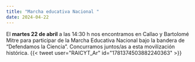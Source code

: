 ```yaml
---
title: "Marcha educativa Nacional "
date: 2024-04-22
---
```

El **martes 22 de abril** a las 14:30 h nos encontramos en Callao y Bartolomé Mitre para participar de la Marcha Educativa Nacional bajo la bandera de “Defendamos la Ciencia”. Concurramos juntos/as a esta movilización histórica.
{{< tweet user="RAICYT_Ar" id="1781374503882240363" >}}
